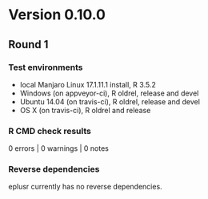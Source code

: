 # Version 0.10.0

## Round 1

### Test environments

* local Manjaro Linux 17.1.11.1 install, R 3.5.2
* Windows (on appveyor-ci), R oldrel, release and devel
* Ubuntu 14.04 (on travis-ci), R oldrel, release and devel
* OS X (on travis-ci), R oldrel and release

### R CMD check results

0 errors | 0 warnings | 0 notes

### Reverse dependencies

eplusr currently has no reverse dependencies.
